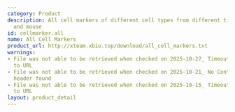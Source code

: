 ```yaml
---
category: Product
description: All cell markers of different cell types from different tissues in human
  and mouse
id: cellmarker.all
name: All Cell Markers
product_url: http://xteam.xbio.top/download/all_cell_markers.txt
warnings:
- File was not able to be retrieved when checked on 2025-10-27_ Timeout connecting
  to URL
- File was not able to be retrieved when checked on 2025-10-21_ No Content-Length
  header found
- File was not able to be retrieved when checked on 2025-10-15_ Timeout connecting
  to URL
layout: product_detail
---
```


